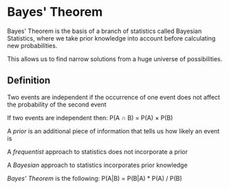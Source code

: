 # Bayes' Theorem

Bayes' Theorem is the basis of a branch of statistics called Bayesian Statistics, where we take prior knowledge into account before calculating new probabilities.

This allows us to find narrow solutions from a huge universe of possibilities.

## Definition

Two events are independent if the occurrence of one event does not affect the probability of the second event

If two events are independent then: P(A ∩ B) = P(A) × P(B)

A *prior* is an additional piece of information that tells us how likely an event is

A *frequentist* approach to statistics does not incorporate a prior

A *Bayesian* approach to statistics incorporates prior knowledge

*Bayes' Theorem* is the following: P(A|B) = P(B|A) * P(A) / P(B)